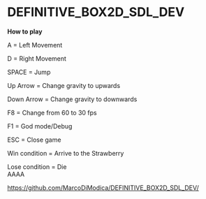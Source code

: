 # DEFINITIVE_BOX2D_SDL_DEV

**How to play**

A = Left Movement

D = Right Movement

SPACE = Jump

Up Arrow = Change gravity to upwards

Down Arrow = Change gravity to downwards

F8 = Change from 60 to 30 fps

F1 = God mode/Debug

ESC = Close game


Win condition = Arrive to the Strawberry

Lose condition = Die  
AAAA


https://github.com/MarcoDiModica/DEFINITIVE_BOX2D_SDL_DEV/
